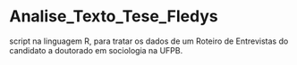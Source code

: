 # Analise_Texto_Tese_Fledys
script na linguagem R, para tratar os dados de um Roteiro de Entrevistas do candidato a doutorado em sociologia na UFPB.
